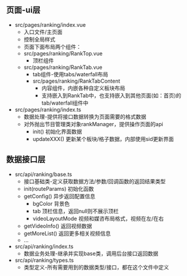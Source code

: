 ## 页面-ui层
- src/pages/ranking/index.vue
  - 入口文件/主页面
  - 控制全局样式
  - 页面下面布局两个组件：
  - src/pages/ranking/RankTop.vue
    - 顶栏组件
  - src/pages/ranking/RankTab.vue
    - tab组件-使用tabs/waterfall布局
    - src/pages/ranking/RankTabContent
      - 内容组件，内嵌各种自定义板块布局
      - 支持嵌入到RankTab中，也支持嵌入到其他页面(如：首页)的tab/waterfall组件中
- src/pages/ranking/index.ts
  - 数据处理-提供将接口数据转换为页面需要的格式数据
  - 对外抛出节目管理类对象rankManager，提供操作页面的api
    - init() 初始化界面数据
    - updateXXX() 更新某个板块/格子数据，内部使用sid更新界面
## 数据接口层
- src/api/ranking/base.ts
  - 接口基础类-定义获取数据方法/参数/回调函数的返回结果类型
  - init(routeParams) 初始化函数
  - getConfig() 异步返回配置信息
    - bgColor 背景色
    - tab 顶栏信息，返回null则不展示顶栏
    - videoLayoutMode 视频和媒咨布局格式，视频在左/在右
  - getVideoInfo() 返回视频数据
  - getMoreList() 返回更多相关视频信息
  - ...
- src/api/ranking/index.ts
  - 数据业务处理-继承并实现base类，调用后台接口返回数据
- src/api/ranking/types.ts
  - 类型定义-所有需要用到的数据类型/接口，都在这个文件中定义